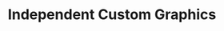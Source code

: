 ---
title: "Independent Custom Graphics"
url: /coopersburg/independent-custom-graphics/
shop: shop
---